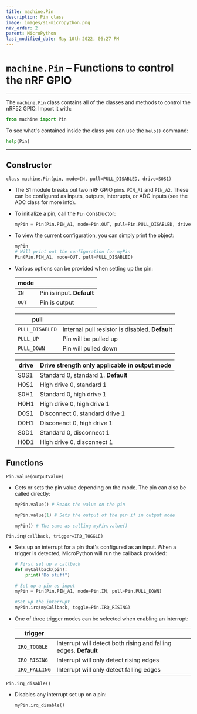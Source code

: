 ```yaml
---
title: machine.Pin
description: Pin class
image: images/s1-micropython.png
nav_order: 2
parent: MicroPython
last_modified_date: May 10th 2022, 06:27 PM
---
```


# `machine.Pin` – Functions to control the nRF GPIO

---

The `machine.Pin` class contains all of the classes and methods to control the nRF52 GPIO. Import it with:

```python
from machine import Pin
```

To see what's contained inside the class you can use the `help()` command:

```python
help(Pin)
```

---

## Constructor

`class machine.Pin(pin, mode=IN, pull=PULL_DISABLED, drive=S0S1)`

- The S1 module breaks out two nRF GPIO pins. `PIN_A1` and `PIN_A2`. These can be configured as inputs, outputs, interrupts, or ADC inputs (see the ADC class for more info).

- To initialize a pin, call the `Pin` constructor:

    ```python
    myPin = Pin(Pin.PIN_A1, mode=Pin.OUT, pull=Pin.PULL_DISABLED, drive=Pin.S0H1)
    ```

- To view the current configuration, you can simply print the object:

    ```python
    myPin
    # Will print out the configuration for myPin
    Pin(Pin.PIN_A1, mode=OUT, pull=PULL_DISABLED)
    ```

- Various options can be provided when setting up the pin:

    | mode | |
    |---|---|
    | `IN` | Pin is input. **Default** |
    | `OUT` | Pin is output |

    | pull | |
    |---|---|
    | `PULL_DISABLED` | Internal pull resistor is disabled. **Default** |
    | `PULL_UP` | Pin will be pulled up |
    | `PULL_DOWN` | Pin will pulled down |

    | drive | Drive strength only applicable in output mode |
    |---|---|
    | S0S1 | Standard 0, standard 1. **Default** |
    | H0S1 | High drive 0, standard 1 |
    | S0H1 | Standard 0, high drive 1 |
    | H0H1 | High drive 0, high drive 1 |
    | D0S1 | Disconnect 0, standard drive 1 |
    | D0H1 | Disconenct 0, high drive 1 |
    | S0D1 | Standard 0, disconnect 1 |
    | H0D1 | High drive 0, disconnect 1 |

## Functions

`Pin.value(outputValue)`

- Gets or sets the pin value depending on the mode. The pin can also be called directly:

    ```python
    myPin.value() # Reads the value on the pin

    myPin.value(1) # Sets the output of the pin if in output mode

    myPin() # The same as calling myPin.value()
    ```

`Pin.irq(callback, trigger=IRQ_TOGGLE)`

- Sets up an interrupt for a pin that's configured as an input. When a trigger is detected, MicroPython will run the callback provided:

    ```python
    # First set up a callback
    def myCallback(pin):
        print("Do stuff")

    # Set up a pin as input
    myPin = Pin(Pin.PIN_A1, mode=Pin.IN, pull=Pin.PULL_DOWN)

    #Set up the interrupt
    myPin.irq(myCallback, toggle=Pin.IRQ_RISING)
    ```

- One of three trigger modes can be selected when enabling an interrupt:

    | trigger | |
    |---|---|
    | `IRQ_TOGGLE` | Interrupt will detect both rising and falling edges. **Default** |
    | `IRQ_RISING` | Interrupt will only detect rising edges |
    | `IRQ_FALLING` | Interrupt will only detect falling edges |

`Pin.irq_disable()`

- Disables any interrupt set up on a pin:

    ```python
    myPin.irq_disable()
    ```